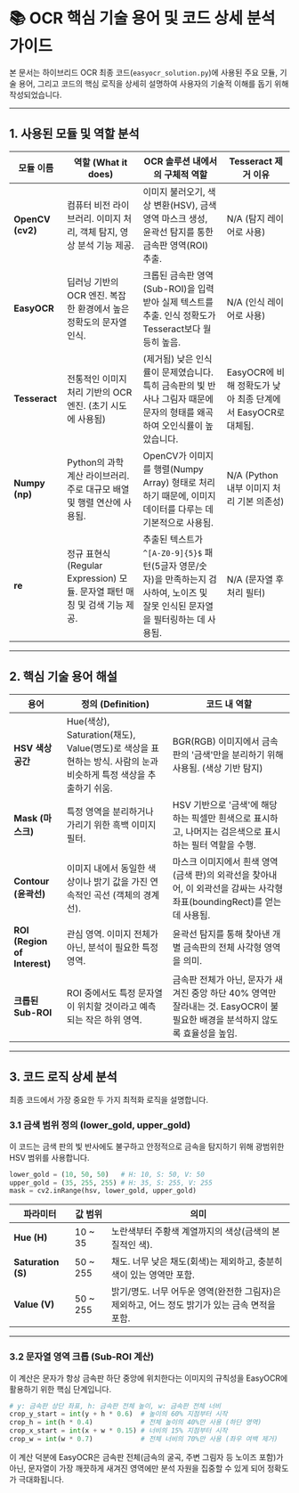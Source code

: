 # 📚 OCR 핵심 기술 용어 및 코드 상세 분석 가이드

본 문서는 하이브리드 OCR 최종 코드(`easyocr_solution.py`)에 사용된 주요 모듈, 기술 용어, 그리고 코드의 핵심 로직을 상세히 설명하여 사용자의 기술적 이해를 돕기 위해 작성되었습니다.

---

## 1. 사용된 모듈 및 역할 분석

| 모듈 이름 | 역할 (What it does) | OCR 솔루션 내에서의 구체적 역할 | Tesseract 제거 이유 |
|------------|----------------------|----------------------------------|----------------------|
| **OpenCV (cv2)** | 컴퓨터 비전 라이브러리. 이미지 처리, 객체 탐지, 영상 분석 기능 제공. | 이미지 불러오기, 색상 변환(HSV), 금색 영역 마스크 생성, 윤곽선 탐지를 통한 금속판 영역(ROI) 추출. | N/A (탐지 레이어로 사용) |
| **EasyOCR** | 딥러닝 기반의 OCR 엔진. 복잡한 환경에서 높은 정확도의 문자열 인식. | 크롭된 금속판 영역(Sub-ROI)을 입력받아 실제 텍스트를 추출. 인식 정확도가 Tesseract보다 월등히 높음. | N/A (인식 레이어로 사용) |
| **Tesseract** | 전통적인 이미지 처리 기반의 OCR 엔진. (초기 시도에 사용됨) | (제거됨) 낮은 인식률이 문제였습니다. 특히 금속판의 빛 반사나 그림자 때문에 문자의 형태를 왜곡하여 오인식률이 높았습니다. | EasyOCR에 비해 정확도가 낮아 최종 단계에서 EasyOCR로 대체됨. |
| **Numpy (np)** | Python의 과학 계산 라이브러리. 주로 대규모 배열 및 행렬 연산에 사용됨. | OpenCV가 이미지를 행렬(Numpy Array) 형태로 처리하기 때문에, 이미지 데이터를 다루는 데 기본적으로 사용됨. | N/A (Python 내부 이미지 처리 기본 의존성) |
| **re** | 정규 표현식(Regular Expression) 모듈. 문자열 패턴 매칭 및 검색 기능 제공. | 추출된 텍스트가 `^[A-Z0-9]{5}$` 패턴(5글자 영문/숫자)을 만족하는지 검사하여, 노이즈 및 잘못 인식된 문자열을 필터링하는 데 사용됨. | N/A (문자열 후처리 필터) |

---

## 2. 핵심 기술 용어 해설

| 용어 | 정의 (Definition) | 코드 내 역할 |
|------|------------------|--------------|
| **HSV 색상 공간** | Hue(색상), Saturation(채도), Value(명도)로 색상을 표현하는 방식. 사람의 눈과 비슷하게 특정 색상을 추출하기 쉬움. | BGR(RGB) 이미지에서 금속판의 '금색'만을 분리하기 위해 사용됨. (색상 기반 탐지) |
| **Mask (마스크)** | 특정 영역을 분리하거나 가리기 위한 흑백 이미지 필터. | HSV 기반으로 '금색'에 해당하는 픽셀만 흰색으로 표시하고, 나머지는 검은색으로 표시하는 필터 역할을 수행. |
| **Contour (윤곽선)** | 이미지 내에서 동일한 색상이나 밝기 값을 가진 연속적인 곡선 (객체의 경계선). | 마스크 이미지에서 흰색 영역(금색 판)의 외곽선을 찾아내어, 이 외곽선을 감싸는 사각형 좌표(boundingRect)를 얻는 데 사용됨. |
| **ROI (Region of Interest)** | 관심 영역. 이미지 전체가 아닌, 분석이 필요한 특정 영역. | 윤곽선 탐지를 통해 찾아낸 개별 금속판의 전체 사각형 영역을 의미. |
| **크롭된 Sub-ROI** | ROI 중에서도 특정 문자열이 위치할 것이라고 예측되는 작은 하위 영역. | 금속판 전체가 아닌, 문자가 새겨진 중앙 하단 40% 영역만 잘라내는 것. EasyOCR이 불필요한 배경을 분석하지 않도록 효율성을 높임. |

---

## 3. 코드 로직 상세 분석

최종 코드에서 가장 중요한 두 가지 최적화 로직을 설명합니다.

### 3.1 금색 범위 정의 (lower_gold, upper_gold)

이 코드는 금색 판의 빛 반사에도 불구하고 안정적으로 금속을 탐지하기 위해 광범위한 HSV 범위를 사용합니다.

```python
lower_gold = (10, 50, 50)   # H: 10, S: 50, V: 50
upper_gold = (35, 255, 255) # H: 35, S: 255, V: 255
mask = cv2.inRange(hsv, lower_gold, upper_gold)
```

| 파라미터 | 값 범위 | 의미 |
|-----------|----------|------|
| **Hue (H)** | 10 ~ 35 | 노란색부터 주황색 계열까지의 색상(금색의 본질적인 색). |
| **Saturation (S)** | 50 ~ 255 | 채도. 너무 낮은 채도(회색)는 제외하고, 충분히 색이 있는 영역만 포함. |
| **Value (V)** | 50 ~ 255 | 밝기/명도. 너무 어두운 영역(완전한 그림자)은 제외하고, 어느 정도 밝기가 있는 금속 면적을 포함. |

---

### 3.2 문자열 영역 크롭 (Sub-ROI 계산)

이 계산은 문자가 항상 금속판 하단 중앙에 위치한다는 이미지의 규칙성을 EasyOCR에 활용하기 위한 핵심 단계입니다.

```python
# y: 금속판 상단 좌표, h: 금속판 전체 높이, w: 금속판 전체 너비
crop_y_start = int(y + h * 0.6)  # 높이의 60% 지점부터 시작
crop_h = int(h * 0.4)            # 전체 높이의 40%만 사용 (하단 영역)
crop_x_start = int(x + w * 0.15) # 너비의 15% 지점부터 시작
crop_w = int(w * 0.7)            # 전체 너비의 70%만 사용 (좌우 여백 제거)
```

이 계산 덕분에 EasyOCR은 금속판 전체(금속의 굴곡, 주변 그림자 등 노이즈 포함)가 아닌, 문자열이 가장 깨끗하게 새겨진 영역에만 분석 자원을 집중할 수 있게 되어 정확도가 극대화됩니다.
